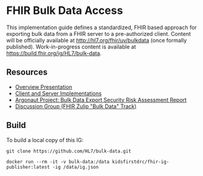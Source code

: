 # FHIR Bulk Data Access

This implementation guide defines a standardized, FHIR based approach for exporting bulk data from a FHIR server to a pre-authorized client. Content will be officially available at http://hl7.org/fhir/uv/bulkdata (once formally published). Work-in-progress content is available at https://build.fhir.org/ig/HL7/bulk-data.

## Resources

* [Overview Presentation](https://docs.google.com/presentation/d/14ZHmam9hwz6-SsCG1YqUIQnJ56bvSqEatebltgEVR6c/edit?usp=sharing)
* [Client and Server Implementations](https://github.com/smart-on-fhir/fhir-bulk-data-docs/blob/e2ab3d9e8eb5a5e0e0a96c2d026d32860007c2a4/implementations.md)
* [Argonaut Project: Bulk Data Export Security Risk Assessment Report](https://github.com/smart-on-fhir/fhir-bulk-data-docs/blob/e2ab3d9e8eb5a5e0e0a96c2d026d32860007c2a4/security-risk-assessment-report.pdf)
* [Discussion Group (FHIR Zulip "Bulk Data" Track)](https://chat.fhir.org/login/#narrow/stream/bulk.20data)

## Build
To build a local copy of this IG:

```
git clone https://github.com/HL7/bulk-data.git 
```

```
docker run --rm -it -v bulk-data:/data kidsfirstdrc/fhir-ig-publisher:latest -ig /data/ig.json
```